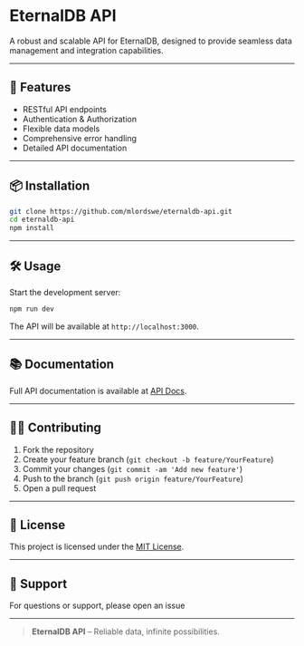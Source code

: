 # EternalDB API

A robust and scalable API for EternalDB, designed to provide seamless data management and integration capabilities.

---

## 🚀 Features

-   RESTful API endpoints
-   Authentication & Authorization
-   Flexible data models
-   Comprehensive error handling
-   Detailed API documentation

---

## 📦 Installation

```bash
git clone https://github.com/mlordswe/eternaldb-api.git
cd eternaldb-api
npm install
```

---

## 🛠️ Usage

Start the development server:

```bash
npm run dev
```

The API will be available at `http://localhost:3000`.

---

## 📚 Documentation

Full API documentation is available at [API Docs](./docs/API.md).

---

## 🧑‍💻 Contributing

1. Fork the repository
2. Create your feature branch (`git checkout -b feature/YourFeature`)
3. Commit your changes (`git commit -am 'Add new feature'`)
4. Push to the branch (`git push origin feature/YourFeature`)
5. Open a pull request

---

## 📝 License

This project is licensed under the [MIT License](./LICENSE).

---

## 🙋 Support

For questions or support, please open an issue

---

> **EternalDB API** – Reliable data, infinite possibilities.
